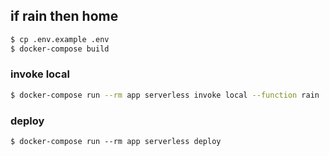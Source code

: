 ## if rain then home
```bash
$ cp .env.example .env
$ docker-compose build
```

### invoke local
```bash
$ docker-compose run --rm app serverless invoke local --function rain
```

### deploy
```
$ docker-compose run --rm app serverless deploy
```

